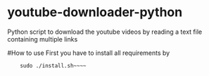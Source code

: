 # youtube-downloader-python
Python script to download the youtube videos by reading a text file containing multiple links

#How to use
First you have to install all requirements by 
~~~~chmod +x install.sh
    sudo ./install.sh~~~~
